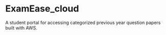 # ExamEase_cloud
A student portal for accessing categorized previous year question papers built with AWS.
